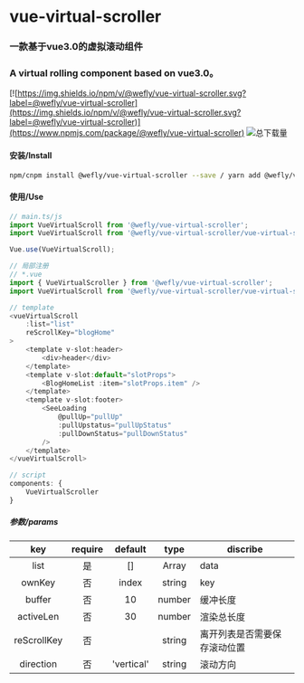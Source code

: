 # vue-virtual-scroller

### 一款基于vue3.0的虚拟滚动组件
### A virtual rolling component based on vue3.0。  
[![https://img.shields.io/npm/v/@wefly/vue-virtual-scroller.svg?label=@wefly/vue-virtual-scroller](https://img.shields.io/npm/v/@wefly/vue-virtual-scroller.svg?label=@wefly/vue-virtual-scroller)](https://www.npmjs.com/package/@wefly/vue-virtual-scroller)  ![总下载量](https://img.shields.io/npm/dt/@wefly/vue-virtual-scroller)

#### 安装/Install
``` bash
npm/cnpm install @wefly/vue-virtual-scroller --save / yarn add @wefly/vue-virtual-scroller
```

#### 使用/Use
``` javascript
// main.ts/js
import VueVirtualScroll from '@wefly/vue-virtual-scroller';
import VueVirtualScroll from '@wefly/vue-virtual-scroller/vue-virtual-scroller.css';

Vue.use(VueVirtualScroll);

// 局部注册
// *.vue
import { VueVirtualScroller } from '@wefly/vue-virtual-scroller';
import VueVirtualScroll from '@wefly/vue-virtual-scroller/vue-virtual-scroller.css';

// template
<vueVirtualScroll
    :list="list"
    reScrollKey="blogHome"
>
    <template v-slot:header>
        <div>header</div>
    </template>
    <template v-slot:default="slotProps">
        <BlogHomeList :item="slotProps.item" />
    </template>
    <template v-slot:footer>
        <SeeLoading
            @pullUp="pullUp"
            :pullUpstatus="pullUpStatus"
            :pullDownStatus="pullDownStatus"
        />
    </template>
</vueVirtualScroll>

// script
components: {
    VueVirtualScroller
}
```

##### 参数/params
| key  | require |  default |  type | discribe |  
| :--: | :-----: | :----: | :---: | -------- |  
| list | 是 |    []    | Array | data |
| ownKey | 否 | index | string | key |
| buffer | 否 | 10 | number | 缓冲长度 |
| activeLen | 否 | 30 | number | 渲染总长度 |
| reScrollKey | 否 |  | string | 离开列表是否需要保存滚动位置 |
| direction | 否 | 'vertical' | string | 滚动方向 |
